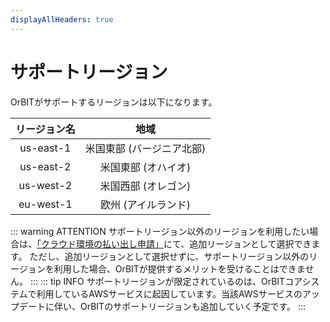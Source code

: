 ```yaml
---
displayAllHeaders: true
---
```


# サポートリージョン
OrBITがサポートするリージョンは以下になります。

| リージョン名  | 地域                      |
| :----------: |:------------------------:|
| us-east-1    | 米国東部 (バージニア北部)  |
| us-east-2    | 米国東部 (オハイオ)       | 
| us-west-2    | 米国西部 (オレゴン)        |
| eu-west-1    | 欧州 (アイルランド)       | 

::: warning ATTENTION
サポートリージョン以外のリージョンを利用したい場合は、[「クラウド環境の払い出し申請」](/request/create-env)にて、追加リージョンとして選択できます。
ただし、追加リージョンとして選択せずに、サポートリージョン以外のリージョンを利用した場合、OrBITが提供するメリットを受けることはできません。
:::
::: tip INFO
サポートリージョンが限定されているのは、OrBITコアシステムで利用しているAWSサービスに起因しています。当該AWSサービスのアップデートに伴い、OrBITのサポートリージョンも追加していく予定です。
:::